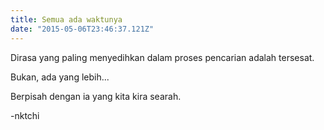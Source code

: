 ```yaml
---
title: Semua ada waktunya
date: "2015-05-06T23:46:37.121Z"
---
```


Dirasa yang paling menyedihkan dalam proses pencarian adalah tersesat.

Bukan, ada yang lebih...

Berpisah dengan ia yang
kita kira searah.


-nktchi